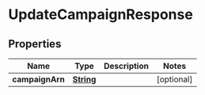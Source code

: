 

# UpdateCampaignResponse


## Properties

| Name | Type | Description | Notes |
|------------ | ------------- | ------------- | -------------|
|**campaignArn** | [**String**](String.md) |  |  [optional] |



